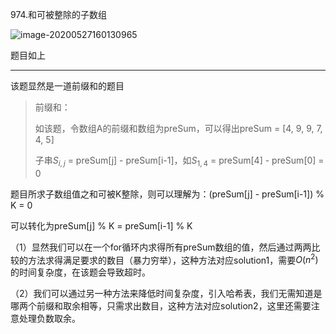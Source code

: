 974.和可被整除的子数组

![image-20200527160130965](C:\Users\x1c\AppData\Roaming\Typora\typora-user-images\image-20200527160130965.png)

题目如上

******

该题显然是一道前缀和的题目

> 前缀和：
>
> 如该题，令数组A的前缀和数组为preSum，可以得出preSum = [4, 9, 9, 7, 4, 5]
>
> 子串$S_{i,j}$ = preSum[j] - preSum[i-1]，如$S_{1,4}$ = preSum[4] - preSum[0] = 0

题目所求子数组值之和可被K整除，则可以理解为：(preSum[j] - preSum[i-1]) % K = 0

可以转化为preSum[j] % K = preSum[i-1] % K

（1）显然我们可以在一个for循环内求得所有preSum数组的值，然后通过两两比较的方法求得满足要求的数目（暴力穷举），这种方法对应solution1，需要$O\left(n^{2}\right)$的时间复杂度，在该题会导致超时。

（2）我们可以通过另一种方法来降低时间复杂度，引入哈希表，我们无需知道是哪两个前缀和取余相等，只需求出数目，这种方法对应solution2，这里还需要注意处理负数取余。